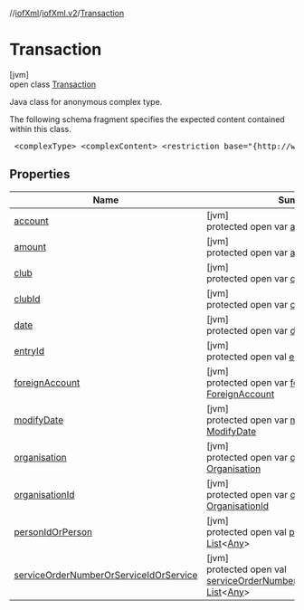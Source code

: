 //[iofXml](../../../index.md)/[iofXml.v2](../index.md)/[Transaction](index.md)

# Transaction

[jvm]\
open class [Transaction](index.md)

<p>Java class for anonymous complex type. <p>The following schema fragment specifies the expected content contained within this class. <pre> &lt;complexType&gt; &lt;complexContent&gt; &lt;restriction base="{http://www.w3.org/2001/XMLSchema}anyType"&gt; &lt;sequence&gt; &lt;element ref="{}Account"/&gt; &lt;element ref="{}ForeignAccount" minOccurs="0"/&gt; &lt;element ref="{}Date"/&gt; &lt;element ref="{}Amount"/&gt; &lt;choice&gt; &lt;element ref="{}ClubId"/&gt; &lt;element ref="{}Club"/&gt; &lt;element ref="{}OrganisationId"/&gt; &lt;element ref="{}Organisation"/&gt; &lt;/choice&gt; &lt;choice maxOccurs="unbounded" minOccurs="0"&gt; &lt;element ref="{}PersonId"/&gt; &lt;element ref="{}Person"/&gt; &lt;/choice&gt; &lt;element ref="{}EntryId" maxOccurs="unbounded" minOccurs="0"/&gt; &lt;choice maxOccurs="unbounded" minOccurs="0"&gt; &lt;element ref="{}ServiceOrderNumber"/&gt; &lt;element ref="{}ServiceId"/&gt; &lt;element ref="{}Service"/&gt; &lt;/choice&gt; &lt;element ref="{}ModifyDate" minOccurs="0"/&gt; &lt;/sequence&gt; &lt;/restriction&gt; &lt;/complexContent&gt; &lt;/complexType&gt; </pre>

## Properties

| Name | Summary |
|---|---|
| [account](account.md) | [jvm]<br>protected open var [account](account.md): [Account](../-account/index.md) |
| [amount](amount.md) | [jvm]<br>protected open var [amount](amount.md): [Amount](../-amount/index.md) |
| [club](club.md) | [jvm]<br>protected open var [club](club.md): [Club](../-club/index.md) |
| [clubId](club-id.md) | [jvm]<br>protected open var [clubId](club-id.md): [ClubId](../-club-id/index.md) |
| [date](date.md) | [jvm]<br>protected open var [date](date.md): [Date](../-date/index.md) |
| [entryId](entry-id.md) | [jvm]<br>protected open val [entryId](entry-id.md): [List](https://docs.oracle.com/javase/8/docs/api/java/util/List.html)<[String](https://docs.oracle.com/javase/8/docs/api/java/lang/String.html)> |
| [foreignAccount](foreign-account.md) | [jvm]<br>protected open var [foreignAccount](foreign-account.md): [ForeignAccount](../-foreign-account/index.md) |
| [modifyDate](modify-date.md) | [jvm]<br>protected open var [modifyDate](modify-date.md): [ModifyDate](../-modify-date/index.md) |
| [organisation](organisation.md) | [jvm]<br>protected open var [organisation](organisation.md): [Organisation](../-organisation/index.md) |
| [organisationId](organisation-id.md) | [jvm]<br>protected open var [organisationId](organisation-id.md): [OrganisationId](../-organisation-id/index.md) |
| [personIdOrPerson](person-id-or-person.md) | [jvm]<br>protected open val [personIdOrPerson](person-id-or-person.md): [List](https://docs.oracle.com/javase/8/docs/api/java/util/List.html)<[Any](https://kotlinlang.org/api/latest/jvm/stdlib/kotlin/-any/index.html)> |
| [serviceOrderNumberOrServiceIdOrService](service-order-number-or-service-id-or-service.md) | [jvm]<br>protected open val [serviceOrderNumberOrServiceIdOrService](service-order-number-or-service-id-or-service.md): [List](https://docs.oracle.com/javase/8/docs/api/java/util/List.html)<[Any](https://kotlinlang.org/api/latest/jvm/stdlib/kotlin/-any/index.html)> |
